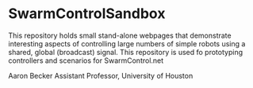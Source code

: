 SwarmControlSandbox
===================

This repository holds small stand-alone webpages that demonstrate interesting aspects of controlling large numbers of simple robots using a shared, global (broadcast) signal.  This repository is used fo prototyping controllers and scenarios for SwarmControl.net

Aaron Becker
Assistant Professor, University of Houston


